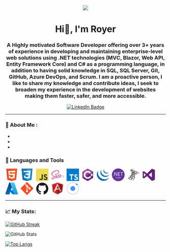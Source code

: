 <div id="header" align="center">
  <img src="https://media.giphy.com/media/vrxxqQbyRxYi6scCjT/giphy.gif" width="200" />
  <h1 align="center">Hi👋, I'm Royer </h1>
  <h3 align="center"> A Highly motivated Software Developer offering over 3+ years of experience in developing and maintaining enterprise-level web solutions using .NET technologies (MVC, Blazor, Web API, Entity Framework Core) and C# as a programming language, in addition to having solid knowledge in SQL, SQL Server, Git, GitHub, Azure DevOps, and Scrum. I am a proactive person, I like to share my knowledge and contribute ideas, I seek to broaden my experience in the development of websites making them faster, safer, and more accessible.
  </h3>
</div>

<div id="badges" align="center">
  <a href="https://www.linkedin.com/in/royer-rodrigo-arevalo-chambi-70452a1b1/">
    <img src="https://img.shields.io/badge/LinkedIn-0077B5?style=for-the-badge&logo=linkedin&logoColor=white" alt="LinkedIn Badge" />
  </a>
</div>

---

### 🧑 About Me :
-
-
-

<div align="left">
  <h3>🔨 Languages and Tools</h3>
  <div>
    <img src="https://github.com/devicons/devicon/blob/master/icons/html5/html5-original.svg" title="HTML5" alt="HTML5" width="40" height="40" />&nbsp;
    <img src="https://github.com/devicons/devicon/blob/master/icons/css3/css3-original.svg" title="CSS3" alt="CSS3" width="40" height="40" />&nbsp;
    <img src="https://github.com/devicons/devicon/blob/master/icons/javascript/javascript-original.svg" title="JavaScript" alt="JavaScript" width="40" height="40" />&nbsp;
    <img src="https://github.com/devicons/devicon/blob/master/icons/sass/sass-original.svg" title="Sass" alt="Sass" width="40" height="40" />&nbsp;
    <img src="https://github.com/devicons/devicon/blob/master/icons/typescript/typescript-original.svg" title="TypeScript" alt="TypeScript" width="40" height="40" />&nbsp;
    <img src="https://github.com/devicons/devicon/blob/master/icons/csharp/csharp-original.svg" title="CSharp" alt="CSharp" width="40" height="40" />&nbsp;
    <img src="https://github.com/devicons/devicon/blob/master/icons/jquery/jquery-original.svg" title="jQuery" alt="jQuery" width="40" height="40" />&nbsp;
    <img src="https://github.com/devicons/devicon/blob/master/icons/dotnetcore/dotnetcore-original.svg" title="AspNetCore" alt="AspNetCore" width="40" height="40" />&nbsp;
    <img src="https://github.com/devicons/devicon/blob/master/icons/microsoftsqlserver/microsoftsqlserver-plain.svg" title="SQLServer" alt="SQLServer" width="40" height="40" />&nbsp;
    <img src="https://github.com/devicons/devicon/blob/master/icons/visualstudio/visualstudio-plain.svg" title="VisualStudio" alt="VisualStudio" width="40" height="40" />&nbsp;
    <img src="https://github.com/devicons/devicon/blob/master/icons/azure/azure-original.svg" title="Azure DevOps" alt="Azure DevOps" width="40" height="40" />&nbsp;
    <img src="https://github.com/devicons/devicon/blob/master/icons/git/git-original.svg" title="Git" alt="Git" width="40" height="40" />&nbsp;
    <img src="https://github.com/devicons/devicon/blob/master/icons/github/github-original.svg" title="GitHub" alt="GitHub" width="40" height="40" />&nbsp;
    <img src="https://github.com/devicons/devicon/blob/master/icons/angularjs/angularjs-original.svg" title="Angular" alt="Angular" width="40" height="40" />&nbsp;
    <img src="https://github.com/devicons/devicon/blob/master/icons/ionic/ionic-original.svg" title="Ionic" alt="Ionic" width="40" height="40" />&nbsp;
  </div>
</div>

---

### 📈 My Stats:

[![GitHub Streak](https://streak-stats.demolab.com?user=royer-r-arevalo&mode=weekly)](https://git.io/streak-stats)

![GitHub Stats](https://github-readme-stats.vercel.app/api?username=royer-r-arevalo&show_icons=true&theme=dracula)

[![Top Langs](https://github-readme-stats.vercel.app/api/top-langs/?username=royer-r-arevalo)](https://github.com/anuraghazra/github-readme-stats)


<!--
**royer-r-arevalo/royer-r-arevalo** is a ✨ _special_ ✨ repository because its `README.md` (this file) appears on your GitHub profile.

Here are some ideas to get you started:

- 🔭 I’m currently working on ...
- 🌱 I’m currently learning ...
- 👯 I’m looking to collaborate on ...
- 🤔 I’m looking for help with ...
- 💬 Ask me about ...
- 📫 How to reach me: ...
- 😄 Pronouns: ...
- ⚡ Fun fact: ...
-->
